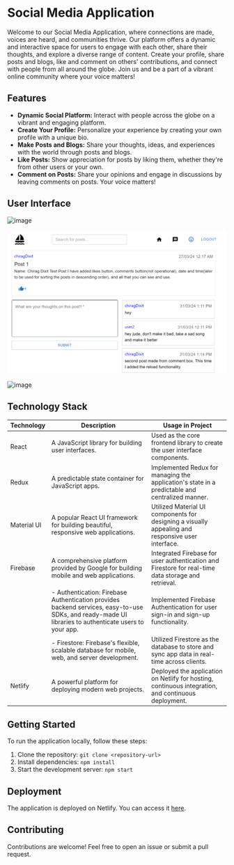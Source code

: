 # Social Media Application

Welcome to our Social Media Application, where connections are made, voices are heard, and communities thrive. Our platform offers a dynamic and interactive space for users to engage with each other, share their thoughts, and explore a diverse range of content. Create your profile, share posts and blogs, like and comment on others' contributions, and connect with people from all around the globe. Join us and be a part of a vibrant online community where your voice matters!


## Features

- **Dynamic Social Platform:** Interact with people across the globe on a vibrant and engaging platform.
- **Create Your Profile:** Personalize your experience by creating your own profile with a unique bio.
- **Make Posts and Blogs:** Share your thoughts, ideas, and experiences with the world through posts and blogs.
- **Like Posts:** Show appreciation for posts by liking them, whether they're from other users or your own.
- **Comment on Posts:** Share your opinions and engage in discussions by leaving comments on posts. Your voice matters!


## User Interface
![image](https://github.com/Chirag-Dixit/social-media-website/assets/97054098/164f8e17-81ef-4637-97df-0a28348aa37e)

![image](./public/commentPage.png)

![image](https://github.com/Chirag-Dixit/social-media-website/assets/97054098/d6267f52-6506-4146-864f-5f3b4653c074)



## Technology Stack

| Technology    | Description                                                                                      | Usage in Project                                                                                   |
|---------------|--------------------------------------------------------------------------------------------------|----------------------------------------------------------------------------------------------------|
| React         | A JavaScript library for building user interfaces.                                               | Used as the core frontend library to create the user interface components.                         |
| Redux         | A predictable state container for JavaScript apps.                                                | Implemented Redux for managing the application's state in a predictable and centralized manner.     |
| Material UI   | A popular React UI framework for building beautiful, responsive web applications.               | Utilized Material UI components for designing a visually appealing and responsive user interface.   |
| Firebase      | A comprehensive platform provided by Google for building mobile and web applications.            | Integrated Firebase for user authentication and Firestore for real-time data storage and retrieval. |
|               | - Authentication: Firebase Authentication provides backend services, easy-to-use SDKs, and ready-made UI libraries to authenticate users to your app. | Implemented Firebase Authentication for user sign-in and sign-up functionality.                     |
|               | - Firestore: Firebase's flexible, scalable database for mobile, web, and server development.     | Utilized Firestore as the database to store and sync app data in real-time across clients.          |
| Netlify       | A powerful platform for deploying modern web projects.                                             | Deployed the application on Netlify for hosting, continuous integration, and continuous deployment. |


## Getting Started

To run the application locally, follow these steps:

1. Clone the repository: `git clone <repository-url>`
2. Install dependencies: `npm install`
3. Start the development server: `npm start`

## Deployment

The application is deployed on Netlify. You can access it [here](<netlify-app-url>).

## Contributing

Contributions are welcome! Feel free to open an issue or submit a pull request.
